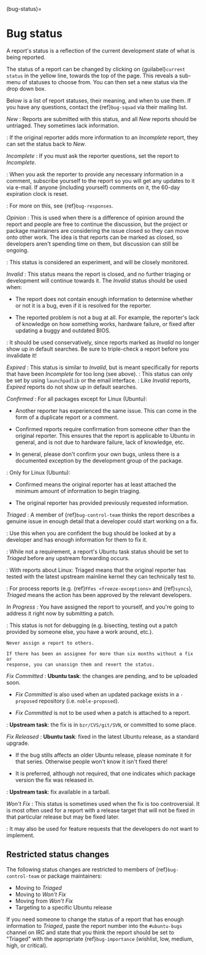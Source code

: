 (bug-status)=
# Bug status

A report's status is a reflection of the current development state of what is
being reported.

The status of a report can be changed by clicking on {guilabel}`current status`
in the yellow line, towards the top of the page. This reveals a sub-menu of
statuses to choose from. You can then set a new status via the drop down box.

Below is a list of report statuses, their meaning, and when to use them. If you
have any questions, contact the {ref}`bug-squad` via their mailing list.


*New*
: Reports are submitted with this status, and all *New* reports should be
  untriaged. They sometimes lack information.

: If the original reporter adds more information to an *Incomplete* report, they
  can set the status back to *New*.


*Incomplete*
: If you must ask the reporter questions, set the report to *Incomplete*.

: When you ask the reporter to provide any necessary information in a comment,
  subscribe yourself to the report so you will get any updates to it via e-mail.
  If anyone (including yourself) comments on it, the 60-day expiration clock is
  reset.

: For more on this, see {ref}`bug-responses`.


*Opinion*
: This is used when there is a difference of opinion around the report and
  people are free to continue the discussion, but the project or package
  maintainers are considering the issue closed so they can move onto other work.
  The idea is that reports can be marked as closed, so developers aren't spending
  time on them, but discussion can still be ongoing.

: This status is considered an experiment, and will be closely monitored. 


*Invalid*
: This status means the report is closed, and no further triaging or development
  will continue towards it. The *Invalid* status should be used when:

  * The report does not contain enough information to determine whether or not
    it is a bug, even if it is resolved for the reporter.

  * The reported problem is not a bug at all. For example, the reporter's lack
    of knowledge on how something works, hardware failure, or fixed after
    updating a buggy and outdated BIOS. 

: It should be used conservatively, since reports marked as *Invalid* no longer
  show up in default searches. Be sure to triple-check a report before you
  invalidate it!


*Expired*
: This status is similar to *Invalid*, but is meant specifically for reports
  that have been *Incomplete* for too long (see above).
: This status can only be set by using `launchpadlib` or the email interface.
: Like *Invalid* reports, *Expired* reports do not show up in default searches. 


*Confirmed*
: For all packages except for Linux (Ubuntu):

  * Another reporter has experienced the same issue. This can come in the form
    of a duplicate report or a comment.

  * Confirmed reports require confirmation from someone *other* than the original
    reporter. This ensures that the report is applicable to Ubuntu in general,
    and is not due to hardware failure, lack of knowledge, etc.

  * In general, please don't confirm your own bugs, unless there is a documented
    exception by the development group of the package. 

: Only for Linux (Ubuntu):

  * Confirmed means the original reporter has at least attached the minimum
    amount of information to begin triaging.

  * The original reporter has provided previously requested information. 


*Triaged*
: A member of {ref}`bug-control-team` thinks the report describes a genuine
  issue in enough detail that a developer could start working on a fix.

: Use this when you are confident the bug should be looked at by a developer and
  has enough information for them to fix it.

: While not a requirement, a report's Ubuntu task status should be set to *Triaged*
  before any upstream forwarding occurs.

: With reports about Linux: Triaged means that the original reporter has tested
  with the latest upstream mainline kernel they can technically test to.

: For process reports (e.g. {ref}`FFes <freeze-exceptions>` and
  {ref}`syncs`), *Triaged* means the action has been approved by
  the relevant developers. 


*In Progress*
: You have assigned the report to yourself, and you're going to address it right
  now by submitting a patch.

: This status is not for debugging (e.g. bisecting, testing out a patch provided
  by someone else, you have a work around, etc.). 

  ```{warning}
  Never assign a report to others.

  If there has been an assignee for more than six months without a fix or
  response, you can unassign them and revert the status. 
  ```


*Fix Committed*
: **Ubuntu task**: the changes are pending, and to be uploaded soon.

  * *Fix Committed* is also used when an updated package exists in a `-proposed`
    repository (i.e. `noble-proposed`).

  * *Fix Committed* is not to be used when a patch is attached to a report. 

: **Upstream task**: the fix is in `bzr/CVS/git/SVN`, or committed to some place. 


*Fix Released*
: **Ubuntu task**: fixed in the latest Ubuntu release, as a standard upgrade.

  * If the bug stills affects an older Ubuntu release, please nominate it for
    that series. Otherwise people won't know it isn't fixed there!

  * It is preferred, although not required, that one indicates which package
    version the fix was released in. 

: **Upstream task**: fix available in a tarball. 


*Won't Fix*
: This status is sometimes used when the fix is too controversial. It is most
  often used for a report with a release target that will not be fixed in that
  particular release but may be fixed later.

: It may also be used for feature requests that the developers do not want to
  implement. 


## Restricted status changes

The following status changes are restricted to members of {ref}`bug-control-team`
or package maintainers:

* Moving to *Triaged*
* Moving to *Won't Fix*
* Moving from *Won't Fix*
* Targeting to a specific Ubuntu release

If you need someone to change the status of a report that has enough information
to *Triaged*, paste the report number into the `#ubuntu-bugs` channel on IRC
and state that you think the report should be set to "Triaged" with the
appropriate {ref}`bug-importance` (wishlist, low, medium, high, or critical).

